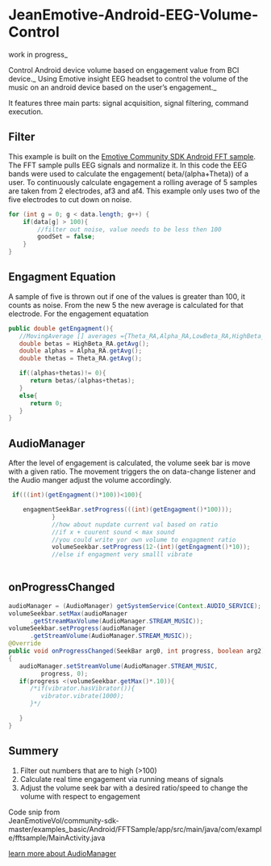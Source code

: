 # JeanEmotive-Android-EEG-Volume-Control
work in progress_

Control Android device volume based on engagement value from BCI device._
Using Emotive insight EEG headset to control the volume of the music on an android device based on the user’s engagement._

It features three main parts: signal acquisition, signal filtering, command execution.

## Filter
This example is built on the [Emotive Community SDK Android FFT sample](https://github.com/Emotiv/community-sdk). The FFT sample pulls EEG signals and normalize it. In this code the EEG bands were used to calculate the engagement( beta/(alpha+Theta)) of a user. To continuously calculate engagement a rolling average of 5 samples are taken from 2 electrodes, af3 and af4. This example only uses two of the five electrodes to cut down on noise.

```java
for (int g = 0; g < data.length; g++) {
    if(data[g] > 100){
        //filter out noise, value needs to be less then 100
        goodSet = false;
    }
}
```

## Engagment Equation

A sample of five is thrown out if one of the values is greater than 100, it counts as noise. From the new 5 the new average is calculated for that electrode. For the engagement equatation

```java
public double getEngagment(){
   //MovingAverage [] averages ={Theta_RA,Alpha_RA,LowBeta_RA,HighBeta_RA,Gamma_RA};
   double betas = HighBeta_RA.getAvg();
   double alphas = Alpha_RA.getAvg();
   double thetas = Theta_RA.getAvg();

   if((alphas+thetas)!= 0){
      return betas/(alphas+thetas);
   }
   else{
      return 0;
   }
}
```

## AudioManager
After the level of engagement is calculated, the volume seek bar is move with a given ratio. The movement triggers the on data-change listener and the Audio manger adjust the volume accordingly.

```java 
 if(((int)(getEngagment()*100))<100){

  	engagmentSeekBar.setProgress(((int)(getEngagment()*100)));
            }
            //how about nupdate current val based on ratio
            //if x + cuurent sound < max sound
            //you could write yor own volume to engagment ratio
            volumeSeekbar.setProgress(12-(int)(getEngagment()*10));
            //else if engagment very smalll vibrate
      
```

## onProgressChanged
```java
audioManager = (AudioManager) getSystemService(Context.AUDIO_SERVICE);
volumeSeekbar.setMax(audioManager
      .getStreamMaxVolume(AudioManager.STREAM_MUSIC));
volumeSeekbar.setProgress(audioManager
      .getStreamVolume(AudioManager.STREAM_MUSIC));
@Override
public void onProgressChanged(SeekBar arg0, int progress, boolean arg2)
{
   audioManager.setStreamVolume(AudioManager.STREAM_MUSIC,
         progress, 0);
   if(progress <(volumeSeekbar.getMax()*.10)){
      /*if(vibrator.hasVibrator()){
         vibrator.vibrate(1000);
      }*/

   }
}
```

## Summery
1. Filter out numbers that are to high (>100)
2. Calculate real time engagement via running means of signals
3. Adjust the volume seek bar with a desired ratio/speed to change the volume with respect to engagement

Code snip from  
JeanEmotiveVol/community-sdk-master/examples_basic/Android/FFTSample/app/src/main/java/com/example/fftsample/MainActivity.java

[learn more about AudioManager](https://developer.android.com/reference/android/media/AudioManager.html)

